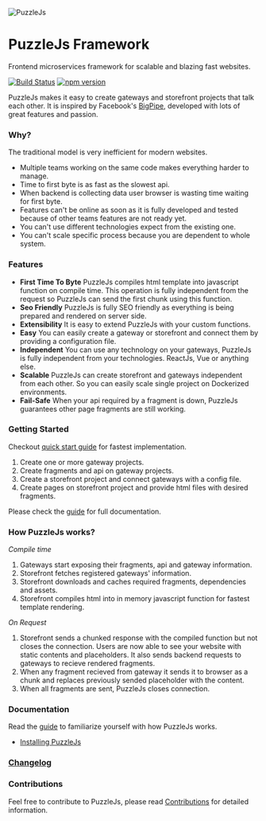 ![PuzzleJs](https://image.ibb.co/jM29on/puzzlelogo.png)

# PuzzleJs Framework
Frontend microservices framework for scalable and blazing fast websites.

[![Build Status](https://travis-ci.com/Acanguven/PuzzleJs.svg?token=P2s8WVyVNPJgtfCf4E5i&branch=master)](https://travis-ci.com/Acanguven/Puzzle-Reworked)
[![npm version](https://badge.fury.io/js/puzzle-microfrontends.svg)](https://www.npmjs.com/package/puzzle-microfrontends)


PuzzleJs makes it easy to create gateways and storefront projects that talk each other. It is inspired by Facebook's [BigPipe](https://www.facebook.com/notes/facebook-engineering/bigpipe-pipelining-web-pages-for-high-performance/389414033919/), developed with lots of great features and passion.

### Why?
The traditional model is very inefficient for modern websites.
* Multiple teams working on the same code makes everything harder to manage.
* Time to first byte is as fast as the slowest api.
* When backend is collecting data user browser is wasting time waiting for first byte.
* Features can't be online as soon as it is fully developed and tested because of other teams features are not ready yet.
* You can't use different technologies expect from the existing one.
* You can't scale specific process because you are dependent to whole system.

### Features
* **First Time To Byte** PuzzleJs compiles html template into javascript function on compile time. This operation is fully independent from the request so PuzzleJs can send the first chunk using this function.
* **Seo Friendly** PuzzleJs is fully SEO friendly as everything is being prepared and rendered on server side.
* **Extensibility** It is easy to extend PuzzleJs with your custom functions.
* **Easy** You can easily create a gateway or storefront and connect them by providing a configuration file.
* **Independent** You can use any technology on your gateways, PuzzleJs is fully independent from your technologies. ReactJs, Vue or anything else.
* **Scalable** PuzzleJs can create storefront and gateways independent from each other. So you can easily scale single project on Dockerized environments.
* **Fail-Safe** When your api required by a fragment is down, PuzzleJs guarantees other page fragments are still working.

### Getting Started

Checkout [quick start guide](./docs/quick.md) for fastest implementation.

 1. Create one or more gateway projects.
 2. Create fragments and api on gateway projects.
 3. Create a storefront project and connect gateways with a config file.
 4. Create pages on storefront project and provide html files with desired fragments.

Please check the [guide](./docs/guide.md) for full documentation.

### How PuzzleJs works?

*Compile time*
1. Gateways start exposing their fragments, api and gateway information.
2. Storefront fetches registered gateways' information.
3. Storefront downloads and caches required fragments, dependencies and assets.
4. Storefront compiles html into in memory javascript function for fastest template rendering.

*On Request*
1. Storefront sends a chunked response with the compiled function but not closes the connection. Users are now able to see your website with static contents and placeholders. It also sends backend requests to gateways to recieve rendered fragments.
2. When any fragment recieved from gateway it sends it to browser as a chunk and replaces previously sended placeholder with the content.
3. When all fragments are sent, PuzzleJs closes connection.

### Documentation
Read the [guide](./docs/guide.md) to familiarize yourself with how PuzzleJs works.

* [Installing PuzzleJs](./docs/guide.md#installing-puzzlejs)

### [Changelog](./CHANGELOG.md)

### Contributions
Feel free to contribute to PuzzleJs, please read [Contributions](./docs/contributions.md) for detailed information.
